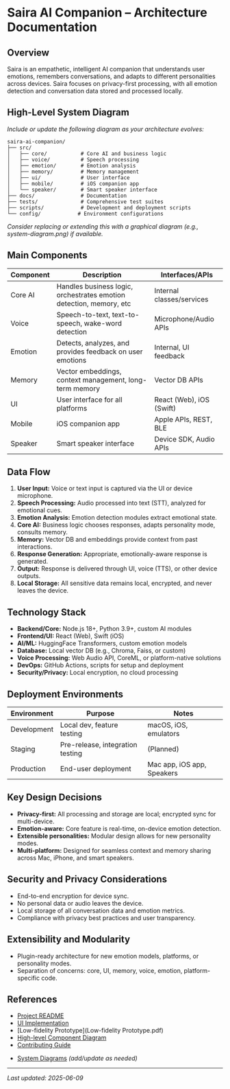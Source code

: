 # Saira AI Companion – Architecture Documentation

## Overview

Saira is an empathetic, intelligent AI companion that understands user emotions, remembers conversations, and adapts to different personalities across devices. Saira focuses on privacy-first processing, with all emotion detection and conversation data stored and processed locally.

## High-Level System Diagram

_Include or update the following diagram as your architecture evolves:_

```
saira-ai-companion/
├── src/
│   ├── core/           # Core AI and business logic
│   ├── voice/          # Speech processing
│   ├── emotion/        # Emotion analysis
│   ├── memory/         # Memory management
│   ├── ui/             # User interface
│   ├── mobile/         # iOS companion app
│   └── speaker/        # Smart speaker interface
├── docs/               # Documentation
├── tests/              # Comprehensive test suites
├── scripts/            # Development and deployment scripts
└── config/            # Environment configurations
```

_Consider replacing or extending this with a graphical diagram (e.g., system-diagram.png) if available._

## Main Components

| Component | Description                                                         | Interfaces/APIs           |
| --------- | ------------------------------------------------------------------- | ------------------------- |
| Core AI   | Handles business logic, orchestrates emotion detection, memory, etc | Internal classes/services |
| Voice     | Speech-to-text, text-to-speech, wake-word detection                 | Microphone/Audio APIs     |
| Emotion   | Detects, analyzes, and provides feedback on user emotions           | Internal, UI feedback     |
| Memory    | Vector embeddings, context management, long-term memory             | Vector DB APIs            |
| UI        | User interface for all platforms                                    | React (Web), iOS (Swift)  |
| Mobile    | iOS companion app                                                   | Apple APIs, REST, BLE     |
| Speaker   | Smart speaker interface                                             | Device SDK, Audio APIs    |

## Data Flow

1. **User Input:** Voice or text input is captured via the UI or device microphone.
2. **Speech Processing:** Audio processed into text (STT), analyzed for emotional cues.
3. **Emotion Analysis:** Emotion detection modules extract emotional state.
4. **Core AI:** Business logic chooses responses, adapts personality mode, consults memory.
5. **Memory:** Vector DB and embeddings provide context from past interactions.
6. **Response Generation:** Appropriate, emotionally-aware response is generated.
7. **Output:** Response is delivered through UI, voice (TTS), or other device outputs.
8. **Local Storage:** All sensitive data remains local, encrypted, and never leaves the device.

## Technology Stack

- **Backend/Core:** Node.js 18+, Python 3.9+, custom AI modules
- **Frontend/UI:** React (Web), Swift (iOS)
- **AI/ML:** HuggingFace Transformers, custom emotion models
- **Database:** Local vector DB (e.g., Chroma, Faiss, or custom)
- **Voice Processing:** Web Audio API, CoreML, or platform-native solutions
- **DevOps:** GitHub Actions, scripts for setup and deployment
- **Security/Privacy:** Local encryption, no cloud processing

## Deployment Environments

| Environment | Purpose                          | Notes                      |
| ----------- | -------------------------------- | -------------------------- |
| Development | Local dev, feature testing       | macOS, iOS, emulators      |
| Staging     | Pre-release, integration testing | (Planned)                  |
| Production  | End-user deployment              | Mac app, iOS app, Speakers |

## Key Design Decisions

- **Privacy-first:** All processing and storage are local; encrypted sync for multi-device.
- **Emotion-aware:** Core feature is real-time, on-device emotion detection.
- **Extensible personalities:** Modular design allows for new personality modes.
- **Multi-platform:** Designed for seamless context and memory sharing across Mac, iPhone, and smart speakers.

## Security and Privacy Considerations

- End-to-end encryption for device sync.
- No personal data or audio leaves the device.
- Local storage of all conversation data and emotion metrics.
- Compliance with privacy best practices and user transparency.

## Extensibility and Modularity

- Plugin-ready architecture for new emotion models, platforms, or personality modes.
- Separation of concerns: core, UI, memory, voice, emotion, platform-specific code.

## References

- [Project README](README.md)
- [UI Implementation](ui_implemenation.md)
- [Low-fidelity Prototype](Low-fidelity Prototype.pdf)
- [High-level Component Diagram](highlevel_component_diagram.svg)
- [Contributing Guide](contribution.md)
<!-- - [Privacy Policy](../PRIVACY.md) -->
- [System Diagrams](highlevel_component_diagram.svg) _(add/update as needed)_

---

_Last updated: 2025-06-09_
